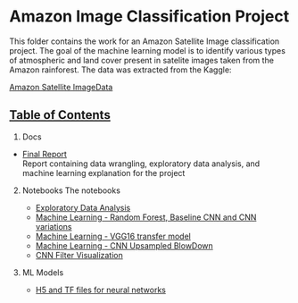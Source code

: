 # Amazon Image Classification Project

This folder contains the work for an Amazon Satellite Image classification project. The goal of the machine learning model is to identify various types of atmospheric and land cover present in satelite images taken from the Amazon rainforest. The data was extracted from the Kaggle: 

[Amazon Satellite ImageData](https://www.kaggle.com/c/planet-understanding-the-amazon-from-space/)  

## [Table of Contents](#table-of-contents)

 1. Docs
   - [Final Report](https://github.com/ithisted/AmazonImageClassification/tree/master/docs)  
   Report containing data wrangling, exploratory data analysis, and machine learning explanation for the project
2. Notebooks
 The notebooks 
   - [Exploratory Data Analysis](https://github.com/ithisted/AmazonImageClassification/blob/master/notebooks/1_PlanetAmazonImageClassification%20-%20EDA.ipynb)
   - [Machine Learning - Random Forest, Baseline CNN and CNN variations](https://github.com/ithisted/AmazonImageClassification/blob/master/notebooks/2_PlanetAmazonImageClassification-Machine%20Learning.ipynb)
   - [Machine Learning - VGG16 transfer model](https://github.com/ithisted/AmazonImageClassification/blob/master/notebooks/3_PlanetAmazonImageClassification-Machine%20Learning%20-%20Transfer.ipynb)
   - [Machine Learning - CNN Upsampled BlowDown](https://github.com/ithisted/AmazonImageClassification/blob/master/notebooks/4_PlanetAmazonImageClassification-Machine%20Learning%20-%20Upsampling.ipynb)
   - [CNN Filter Visualization](https://github.com/ithisted/AmazonImageClassification/blob/master/notebooks/1_PlanetAmazonImageClassification%20-%20EDA.ipynb)

3. ML Models 
   - [H5 and TF files for neural networks](https://github.com/ithisted/AmazonImageClassification/tree/master/models/)
